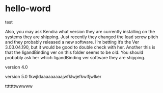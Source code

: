 # hello-word
test

Also, you may ask Kendra what version they are currently installing on the systems they are shipping.  Just recently they changed the lead screw pitch and they probably released a new software.  I’m betting it’s the Ver 3.03.04.190, but it would be good to double check with her.  Another this is that the ligandBinding ver on this folder seems to be old.  You should probably ask her which ligandBinding ver software they are shipping.  


version 4.0

version 5.0
fkwjldaaaaaaaaajwfklwjefkwlfjwlker


tttttttwwwww

